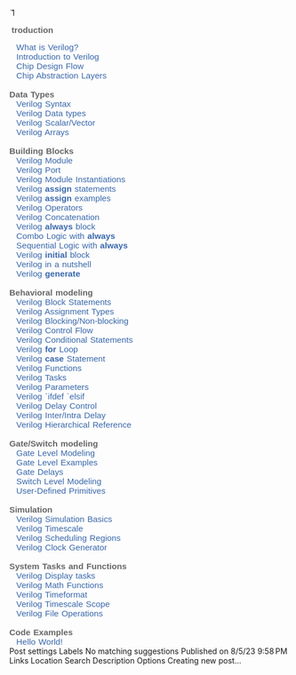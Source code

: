 

1
<p>&nbsp;<span style="color: #666666; font-family: Calibri, sans-serif; font-size: 15.2px; font-weight: 700; word-spacing: 1px;">troduction</span></p><a href="https://www.chipverify.com/tutorials/verilog" style="background-attachment: initial; background-clip: initial; background-image: initial; background-origin: initial; background-position: 0px 0px; background-repeat: initial; background-size: initial; box-sizing: inherit; color: #3867aa; cursor: pointer; font-family: Calibri, sans-serif; font-size: 15.2px; margin: 0px 3px; text-decoration-line: none; word-spacing: 1px;"><span class="fa fa-angle-right" style="-webkit-font-smoothing: antialiased; box-sizing: inherit; display: inline-block; font-family: FontAwesome; font-feature-settings: normal; font-kerning: auto; font-optical-sizing: auto; font-size: inherit; font-stretch: normal; font-variant-alternates: normal; font-variant-east-asian: normal; font-variant-numeric: normal; font-variation-settings: normal; line-height: 1; text-rendering: auto;">&nbsp;&nbsp;</span>What is Verilog?</a><br style="box-sizing: inherit; color: #666666; font-family: Calibri, sans-serif; font-size: 15.2px; word-spacing: 1px;" /><a href="https://www.chipverify.com/verilog/verilog-introduction" style="background-attachment: initial; background-clip: initial; background-image: initial; background-origin: initial; background-position: 0px 0px; background-repeat: initial; background-size: initial; box-sizing: inherit; color: #3867aa; cursor: pointer; font-family: Calibri, sans-serif; font-size: 15.2px; margin: 0px 3px; text-decoration-line: none; word-spacing: 1px;"><span class="fa fa-angle-right" style="-webkit-font-smoothing: antialiased; box-sizing: inherit; display: inline-block; font-family: FontAwesome; font-feature-settings: normal; font-kerning: auto; font-optical-sizing: auto; font-size: inherit; font-stretch: normal; font-variant-alternates: normal; font-variant-east-asian: normal; font-variant-numeric: normal; font-variation-settings: normal; line-height: 1; text-rendering: auto;">&nbsp;&nbsp;</span>Introduction to Verilog</a><br style="box-sizing: inherit; color: #666666; font-family: Calibri, sans-serif; font-size: 15.2px; word-spacing: 1px;" /><a href="https://www.chipverify.com/verilog/asic-soc-chip-design-flow" style="background-attachment: initial; background-clip: initial; background-image: initial; background-origin: initial; background-position: 0px 0px; background-repeat: initial; background-size: initial; box-sizing: inherit; color: #3867aa; cursor: pointer; font-family: Calibri, sans-serif; font-size: 15.2px; margin: 0px 3px; text-decoration-line: none; word-spacing: 1px;"><span class="fa fa-angle-right" style="-webkit-font-smoothing: antialiased; box-sizing: inherit; display: inline-block; font-family: FontAwesome; font-feature-settings: normal; font-kerning: auto; font-optical-sizing: auto; font-size: inherit; font-stretch: normal; font-variant-alternates: normal; font-variant-east-asian: normal; font-variant-numeric: normal; font-variation-settings: normal; line-height: 1; text-rendering: auto;">&nbsp;&nbsp;</span>Chip Design Flow</a><br style="box-sizing: inherit; color: #666666; font-family: Calibri, sans-serif; font-size: 15.2px; word-spacing: 1px;" /><a href="https://www.chipverify.com/verilog/verilog-design-abstraction-layers" style="background-attachment: initial; background-clip: initial; background-image: initial; background-origin: initial; background-position: 0px 0px; background-repeat: initial; background-size: initial; box-sizing: inherit; color: #3867aa; cursor: pointer; font-family: Calibri, sans-serif; font-size: 15.2px; margin: 0px 3px; text-decoration-line: none; word-spacing: 1px;"><span class="fa fa-angle-right" style="-webkit-font-smoothing: antialiased; box-sizing: inherit; display: inline-block; font-family: FontAwesome; font-feature-settings: normal; font-kerning: auto; font-optical-sizing: auto; font-size: inherit; font-stretch: normal; font-variant-alternates: normal; font-variant-east-asian: normal; font-variant-numeric: normal; font-variation-settings: normal; line-height: 1; text-rendering: auto;">&nbsp;&nbsp;</span>Chip Abstraction Layers</a><br style="box-sizing: inherit; color: #666666; font-family: Calibri, sans-serif; font-size: 15.2px; word-spacing: 1px;" /><br style="box-sizing: inherit; color: #666666; font-family: Calibri, sans-serif; font-size: 15.2px; word-spacing: 1px;" /><span style="box-sizing: inherit; color: #666666; font-family: Calibri, sans-serif; font-size: 15.2px; font-weight: 700; word-spacing: 1px;">Data Types</span><br style="box-sizing: inherit; color: #666666; font-family: Calibri, sans-serif; font-size: 15.2px; word-spacing: 1px;" /><a href="https://www.chipverify.com/verilog/verilog-syntax" style="background-attachment: initial; background-clip: initial; background-image: initial; background-origin: initial; background-position: 0px 0px; background-repeat: initial; background-size: initial; box-sizing: inherit; color: #3867aa; cursor: pointer; font-family: Calibri, sans-serif; font-size: 15.2px; margin: 0px 3px; text-decoration-line: none; word-spacing: 1px;"><span class="fa fa-angle-right" style="-webkit-font-smoothing: antialiased; box-sizing: inherit; display: inline-block; font-family: FontAwesome; font-feature-settings: normal; font-kerning: auto; font-optical-sizing: auto; font-size: inherit; font-stretch: normal; font-variant-alternates: normal; font-variant-east-asian: normal; font-variant-numeric: normal; font-variation-settings: normal; line-height: 1; text-rendering: auto;">&nbsp;&nbsp;</span>Verilog Syntax</a><br style="box-sizing: inherit; color: #666666; font-family: Calibri, sans-serif; font-size: 15.2px; word-spacing: 1px;" /><a href="https://www.chipverify.com/verilog/verilog-data-types" style="background-attachment: initial; background-clip: initial; background-image: initial; background-origin: initial; background-position: 0px 0px; background-repeat: initial; background-size: initial; box-sizing: inherit; color: #3867aa; cursor: pointer; font-family: Calibri, sans-serif; font-size: 15.2px; margin: 0px 3px; text-decoration-line: none; word-spacing: 1px;"><span class="fa fa-angle-right" style="-webkit-font-smoothing: antialiased; box-sizing: inherit; display: inline-block; font-family: FontAwesome; font-feature-settings: normal; font-kerning: auto; font-optical-sizing: auto; font-size: inherit; font-stretch: normal; font-variant-alternates: normal; font-variant-east-asian: normal; font-variant-numeric: normal; font-variation-settings: normal; line-height: 1; text-rendering: auto;">&nbsp;&nbsp;</span>Verilog Data types</a><br style="box-sizing: inherit; color: #666666; font-family: Calibri, sans-serif; font-size: 15.2px; word-spacing: 1px;" /><a href="https://www.chipverify.com/verilog/verilog-scalar-vector" style="background-attachment: initial; background-clip: initial; background-image: initial; background-origin: initial; background-position: 0px 0px; background-repeat: initial; background-size: initial; box-sizing: inherit; color: #3867aa; cursor: pointer; font-family: Calibri, sans-serif; font-size: 15.2px; margin: 0px 3px; text-decoration-line: none; word-spacing: 1px;"><span class="fa fa-angle-right" style="-webkit-font-smoothing: antialiased; box-sizing: inherit; display: inline-block; font-family: FontAwesome; font-feature-settings: normal; font-kerning: auto; font-optical-sizing: auto; font-size: inherit; font-stretch: normal; font-variant-alternates: normal; font-variant-east-asian: normal; font-variant-numeric: normal; font-variation-settings: normal; line-height: 1; text-rendering: auto;">&nbsp;&nbsp;</span>Verilog Scalar/Vector</a><br style="box-sizing: inherit; color: #666666; font-family: Calibri, sans-serif; font-size: 15.2px; word-spacing: 1px;" /><a href="https://www.chipverify.com/verilog/verilog-arrays-memories" style="background-attachment: initial; background-clip: initial; background-image: initial; background-origin: initial; background-position: 0px 0px; background-repeat: initial; background-size: initial; box-sizing: inherit; color: #3867aa; cursor: pointer; font-family: Calibri, sans-serif; font-size: 15.2px; margin: 0px 3px; text-decoration-line: none; word-spacing: 1px;"><span class="fa fa-angle-right" style="-webkit-font-smoothing: antialiased; box-sizing: inherit; display: inline-block; font-family: FontAwesome; font-feature-settings: normal; font-kerning: auto; font-optical-sizing: auto; font-size: inherit; font-stretch: normal; font-variant-alternates: normal; font-variant-east-asian: normal; font-variant-numeric: normal; font-variation-settings: normal; line-height: 1; text-rendering: auto;">&nbsp;&nbsp;</span>Verilog Arrays</a><br style="box-sizing: inherit; color: #666666; font-family: Calibri, sans-serif; font-size: 15.2px; word-spacing: 1px;" /><br style="box-sizing: inherit; color: #666666; font-family: Calibri, sans-serif; font-size: 15.2px; word-spacing: 1px;" /><span style="box-sizing: inherit; color: #666666; font-family: Calibri, sans-serif; font-size: 15.2px; font-weight: 700; word-spacing: 1px;">Building Blocks</span><br style="box-sizing: inherit; color: #666666; font-family: Calibri, sans-serif; font-size: 15.2px; word-spacing: 1px;" /><a href="https://www.chipverify.com/verilog/verilog-modules" style="background-attachment: initial; background-clip: initial; background-image: initial; background-origin: initial; background-position: 0px 0px; background-repeat: initial; background-size: initial; box-sizing: inherit; color: #3867aa; cursor: pointer; font-family: Calibri, sans-serif; font-size: 15.2px; margin: 0px 3px; text-decoration-line: none; word-spacing: 1px;"><span class="fa fa-angle-right" style="-webkit-font-smoothing: antialiased; box-sizing: inherit; display: inline-block; font-family: FontAwesome; font-feature-settings: normal; font-kerning: auto; font-optical-sizing: auto; font-size: inherit; font-stretch: normal; font-variant-alternates: normal; font-variant-east-asian: normal; font-variant-numeric: normal; font-variation-settings: normal; line-height: 1; text-rendering: auto;">&nbsp;&nbsp;</span>Verilog Module</a><br style="box-sizing: inherit; color: #666666; font-family: Calibri, sans-serif; font-size: 15.2px; word-spacing: 1px;" /><a href="https://www.chipverify.com/verilog/verilog-ports" style="background-attachment: initial; background-clip: initial; background-image: initial; background-origin: initial; background-position: 0px 0px; background-repeat: initial; background-size: initial; box-sizing: inherit; color: #3867aa; cursor: pointer; font-family: Calibri, sans-serif; font-size: 15.2px; margin: 0px 3px; text-decoration-line: none; word-spacing: 1px;"><span class="fa fa-angle-right" style="-webkit-font-smoothing: antialiased; box-sizing: inherit; display: inline-block; font-family: FontAwesome; font-feature-settings: normal; font-kerning: auto; font-optical-sizing: auto; font-size: inherit; font-stretch: normal; font-variant-alternates: normal; font-variant-east-asian: normal; font-variant-numeric: normal; font-variation-settings: normal; line-height: 1; text-rendering: auto;">&nbsp;&nbsp;</span>Verilog Port</a><br style="box-sizing: inherit; color: #666666; font-family: Calibri, sans-serif; font-size: 15.2px; word-spacing: 1px;" /><a href="https://www.chipverify.com/verilog/verilog-module-instantiations" style="background-attachment: initial; background-clip: initial; background-image: initial; background-origin: initial; background-position: 0px 0px; background-repeat: initial; background-size: initial; box-sizing: inherit; color: #3867aa; cursor: pointer; font-family: Calibri, sans-serif; font-size: 15.2px; margin: 0px 3px; text-decoration-line: none; word-spacing: 1px;"><span class="fa fa-angle-right" style="-webkit-font-smoothing: antialiased; box-sizing: inherit; display: inline-block; font-family: FontAwesome; font-feature-settings: normal; font-kerning: auto; font-optical-sizing: auto; font-size: inherit; font-stretch: normal; font-variant-alternates: normal; font-variant-east-asian: normal; font-variant-numeric: normal; font-variation-settings: normal; line-height: 1; text-rendering: auto;">&nbsp;&nbsp;</span>Verilog Module Instantiations</a><br style="box-sizing: inherit; color: #666666; font-family: Calibri, sans-serif; font-size: 15.2px; word-spacing: 1px;" /><a href="https://www.chipverify.com/verilog/verilog-assign-statement" style="background-attachment: initial; background-clip: initial; background-image: initial; background-origin: initial; background-position: 0px 0px; background-repeat: initial; background-size: initial; box-sizing: inherit; color: #3867aa; cursor: pointer; font-family: Calibri, sans-serif; font-size: 15.2px; margin: 0px 3px; text-decoration-line: none; word-spacing: 1px;"><span class="fa fa-angle-right" style="-webkit-font-smoothing: antialiased; box-sizing: inherit; display: inline-block; font-family: FontAwesome; font-feature-settings: normal; font-kerning: auto; font-optical-sizing: auto; font-size: inherit; font-stretch: normal; font-variant-alternates: normal; font-variant-east-asian: normal; font-variant-numeric: normal; font-variation-settings: normal; line-height: 1; text-rendering: auto;">&nbsp;&nbsp;</span>Verilog&nbsp;<span style="box-sizing: inherit; font-weight: 700;">assign</span>&nbsp;statements</a><br style="box-sizing: inherit; color: #666666; font-family: Calibri, sans-serif; font-size: 15.2px; word-spacing: 1px;" /><a href="https://www.chipverify.com/verilog/verilog-combinational-logic-assign" style="background-attachment: initial; background-clip: initial; background-image: initial; background-origin: initial; background-position: 0px 0px; background-repeat: initial; background-size: initial; box-sizing: inherit; color: #3867aa; cursor: pointer; font-family: Calibri, sans-serif; font-size: 15.2px; margin: 0px 3px; text-decoration-line: none; word-spacing: 1px;"><span class="fa fa-angle-right" style="-webkit-font-smoothing: antialiased; box-sizing: inherit; display: inline-block; font-family: FontAwesome; font-feature-settings: normal; font-kerning: auto; font-optical-sizing: auto; font-size: inherit; font-stretch: normal; font-variant-alternates: normal; font-variant-east-asian: normal; font-variant-numeric: normal; font-variation-settings: normal; line-height: 1; text-rendering: auto;">&nbsp;&nbsp;</span>Verilog&nbsp;<span style="box-sizing: inherit; font-weight: 700;">assign</span>&nbsp;examples</a><br style="box-sizing: inherit; color: #666666; font-family: Calibri, sans-serif; font-size: 15.2px; word-spacing: 1px;" /><a href="https://www.chipverify.com/verilog/verilog-operators" style="background-attachment: initial; background-clip: initial; background-image: initial; background-origin: initial; background-position: 0px 0px; background-repeat: initial; background-size: initial; box-sizing: inherit; color: #3867aa; cursor: pointer; font-family: Calibri, sans-serif; font-size: 15.2px; margin: 0px 3px; text-decoration-line: none; word-spacing: 1px;"><span class="fa fa-angle-right" style="-webkit-font-smoothing: antialiased; box-sizing: inherit; display: inline-block; font-family: FontAwesome; font-feature-settings: normal; font-kerning: auto; font-optical-sizing: auto; font-size: inherit; font-stretch: normal; font-variant-alternates: normal; font-variant-east-asian: normal; font-variant-numeric: normal; font-variation-settings: normal; line-height: 1; text-rendering: auto;">&nbsp;&nbsp;</span>Verilog Operators</a><br style="box-sizing: inherit; color: #666666; font-family: Calibri, sans-serif; font-size: 15.2px; word-spacing: 1px;" /><a href="https://www.chipverify.com/verilog/verilog-concatenation" style="background-attachment: initial; background-clip: initial; background-image: initial; background-origin: initial; background-position: 0px 0px; background-repeat: initial; background-size: initial; box-sizing: inherit; color: #3867aa; cursor: pointer; font-family: Calibri, sans-serif; font-size: 15.2px; margin: 0px 3px; text-decoration-line: none; word-spacing: 1px;"><span class="fa fa-angle-right" style="-webkit-font-smoothing: antialiased; box-sizing: inherit; display: inline-block; font-family: FontAwesome; font-feature-settings: normal; font-kerning: auto; font-optical-sizing: auto; font-size: inherit; font-stretch: normal; font-variant-alternates: normal; font-variant-east-asian: normal; font-variant-numeric: normal; font-variation-settings: normal; line-height: 1; text-rendering: auto;">&nbsp;&nbsp;</span>Verilog Concatenation</a><br style="box-sizing: inherit; color: #666666; font-family: Calibri, sans-serif; font-size: 15.2px; word-spacing: 1px;" /><a href="https://www.chipverify.com/verilog/verilog-always-block" style="background-attachment: initial; background-clip: initial; background-image: initial; background-origin: initial; background-position: 0px 0px; background-repeat: initial; background-size: initial; box-sizing: inherit; color: #3867aa; cursor: pointer; font-family: Calibri, sans-serif; font-size: 15.2px; margin: 0px 3px; text-decoration-line: none; word-spacing: 1px;"><span class="fa fa-angle-right" style="-webkit-font-smoothing: antialiased; box-sizing: inherit; display: inline-block; font-family: FontAwesome; font-feature-settings: normal; font-kerning: auto; font-optical-sizing: auto; font-size: inherit; font-stretch: normal; font-variant-alternates: normal; font-variant-east-asian: normal; font-variant-numeric: normal; font-variation-settings: normal; line-height: 1; text-rendering: auto;">&nbsp;&nbsp;</span>Verilog&nbsp;<span style="box-sizing: inherit; font-weight: 700;">always</span>&nbsp;block</a><br style="box-sizing: inherit; color: #666666; font-family: Calibri, sans-serif; font-size: 15.2px; word-spacing: 1px;" /><a href="https://www.chipverify.com/verilog/verilog-combinational-logic-always" style="background-attachment: initial; background-clip: initial; background-image: initial; background-origin: initial; background-position: 0px 0px; background-repeat: initial; background-size: initial; box-sizing: inherit; color: #3867aa; cursor: pointer; font-family: Calibri, sans-serif; font-size: 15.2px; margin: 0px 3px; text-decoration-line: none; word-spacing: 1px;"><span class="fa fa-angle-right" style="-webkit-font-smoothing: antialiased; box-sizing: inherit; display: inline-block; font-family: FontAwesome; font-feature-settings: normal; font-kerning: auto; font-optical-sizing: auto; font-size: inherit; font-stretch: normal; font-variant-alternates: normal; font-variant-east-asian: normal; font-variant-numeric: normal; font-variation-settings: normal; line-height: 1; text-rendering: auto;">&nbsp;&nbsp;</span>Combo Logic with&nbsp;<span style="box-sizing: inherit; font-weight: 700;">always</span></a><br style="box-sizing: inherit; color: #666666; font-family: Calibri, sans-serif; font-size: 15.2px; word-spacing: 1px;" /><a href="https://www.chipverify.com/verilog/verilog-sequential-logic-always" style="background-attachment: initial; background-clip: initial; background-image: initial; background-origin: initial; background-position: 0px 0px; background-repeat: initial; background-size: initial; box-sizing: inherit; color: #3867aa; cursor: pointer; font-family: Calibri, sans-serif; font-size: 15.2px; margin: 0px 3px; text-decoration-line: none; word-spacing: 1px;"><span class="fa fa-angle-right" style="-webkit-font-smoothing: antialiased; box-sizing: inherit; display: inline-block; font-family: FontAwesome; font-feature-settings: normal; font-kerning: auto; font-optical-sizing: auto; font-size: inherit; font-stretch: normal; font-variant-alternates: normal; font-variant-east-asian: normal; font-variant-numeric: normal; font-variation-settings: normal; line-height: 1; text-rendering: auto;">&nbsp;&nbsp;</span>Sequential Logic with&nbsp;<span style="box-sizing: inherit; font-weight: 700;">always</span></a><br style="box-sizing: inherit; color: #666666; font-family: Calibri, sans-serif; font-size: 15.2px; word-spacing: 1px;" /><a href="https://www.chipverify.com/verilog/verilog-initial-block" style="background-attachment: initial; background-clip: initial; background-image: initial; background-origin: initial; background-position: 0px 0px; background-repeat: initial; background-size: initial; box-sizing: inherit; color: #3867aa; cursor: pointer; font-family: Calibri, sans-serif; font-size: 15.2px; margin: 0px 3px; text-decoration-line: none; word-spacing: 1px;"><span class="fa fa-angle-right" style="-webkit-font-smoothing: antialiased; box-sizing: inherit; display: inline-block; font-family: FontAwesome; font-feature-settings: normal; font-kerning: auto; font-optical-sizing: auto; font-size: inherit; font-stretch: normal; font-variant-alternates: normal; font-variant-east-asian: normal; font-variant-numeric: normal; font-variation-settings: normal; line-height: 1; text-rendering: auto;">&nbsp;&nbsp;</span>Verilog&nbsp;<span style="box-sizing: inherit; font-weight: 700;">initial</span>&nbsp;block</a><br style="box-sizing: inherit; color: #666666; font-family: Calibri, sans-serif; font-size: 15.2px; word-spacing: 1px;" /><a href="https://www.chipverify.com/verilog/verilog-in-a-nutshell" style="background-attachment: initial; background-clip: initial; background-image: initial; background-origin: initial; background-position: 0px 0px; background-repeat: initial; background-size: initial; box-sizing: inherit; color: #3867aa; cursor: pointer; font-family: Calibri, sans-serif; font-size: 15.2px; margin: 0px 3px; text-decoration-line: none; word-spacing: 1px;"><span class="fa fa-angle-right" style="-webkit-font-smoothing: antialiased; box-sizing: inherit; display: inline-block; font-family: FontAwesome; font-feature-settings: normal; font-kerning: auto; font-optical-sizing: auto; font-size: inherit; font-stretch: normal; font-variant-alternates: normal; font-variant-east-asian: normal; font-variant-numeric: normal; font-variation-settings: normal; line-height: 1; text-rendering: auto;">&nbsp;&nbsp;</span>Verilog in a nutshell</a><br style="box-sizing: inherit; color: #666666; font-family: Calibri, sans-serif; font-size: 15.2px; word-spacing: 1px;" /><a href="https://www.chipverify.com/verilog/verilog-generate-block" style="background-attachment: initial; background-clip: initial; background-image: initial; background-origin: initial; background-position: 0px 0px; background-repeat: initial; background-size: initial; box-sizing: inherit; color: #3867aa; cursor: pointer; font-family: Calibri, sans-serif; font-size: 15.2px; margin: 0px 3px; text-decoration-line: none; word-spacing: 1px;"><span class="fa fa-angle-right" style="-webkit-font-smoothing: antialiased; box-sizing: inherit; display: inline-block; font-family: FontAwesome; font-feature-settings: normal; font-kerning: auto; font-optical-sizing: auto; font-size: inherit; font-stretch: normal; font-variant-alternates: normal; font-variant-east-asian: normal; font-variant-numeric: normal; font-variation-settings: normal; line-height: 1; text-rendering: auto;">&nbsp;&nbsp;</span>Verilog&nbsp;<span style="box-sizing: inherit; font-weight: 700;">generate</span></a><br style="box-sizing: inherit; color: #666666; font-family: Calibri, sans-serif; font-size: 15.2px; word-spacing: 1px;" /><br style="box-sizing: inherit; color: #666666; font-family: Calibri, sans-serif; font-size: 15.2px; word-spacing: 1px;" /><span style="box-sizing: inherit; color: #666666; font-family: Calibri, sans-serif; font-size: 15.2px; font-weight: 700; word-spacing: 1px;">Behavioral modeling</span><br style="box-sizing: inherit; color: #666666; font-family: Calibri, sans-serif; font-size: 15.2px; word-spacing: 1px;" /><a href="https://www.chipverify.com/verilog/verilog-block-statements" style="background-attachment: initial; background-clip: initial; background-image: initial; background-origin: initial; background-position: 0px 0px; background-repeat: initial; background-size: initial; box-sizing: inherit; color: #3867aa; cursor: pointer; font-family: Calibri, sans-serif; font-size: 15.2px; margin: 0px 3px; text-decoration-line: none; word-spacing: 1px;"><span class="fa fa-angle-right" style="-webkit-font-smoothing: antialiased; box-sizing: inherit; display: inline-block; font-family: FontAwesome; font-feature-settings: normal; font-kerning: auto; font-optical-sizing: auto; font-size: inherit; font-stretch: normal; font-variant-alternates: normal; font-variant-east-asian: normal; font-variant-numeric: normal; font-variation-settings: normal; line-height: 1; text-rendering: auto;">&nbsp;&nbsp;</span>Verilog Block Statements</a><br style="box-sizing: inherit; color: #666666; font-family: Calibri, sans-serif; font-size: 15.2px; word-spacing: 1px;" /><a href="https://www.chipverify.com/verilog/verilog-assignments" style="background-attachment: initial; background-clip: initial; background-image: initial; background-origin: initial; background-position: 0px 0px; background-repeat: initial; background-size: initial; box-sizing: inherit; color: #3867aa; cursor: pointer; font-family: Calibri, sans-serif; font-size: 15.2px; margin: 0px 3px; text-decoration-line: none; word-spacing: 1px;"><span class="fa fa-angle-right" style="-webkit-font-smoothing: antialiased; box-sizing: inherit; display: inline-block; font-family: FontAwesome; font-feature-settings: normal; font-kerning: auto; font-optical-sizing: auto; font-size: inherit; font-stretch: normal; font-variant-alternates: normal; font-variant-east-asian: normal; font-variant-numeric: normal; font-variation-settings: normal; line-height: 1; text-rendering: auto;">&nbsp;&nbsp;</span>Verilog Assignment Types</a><br style="box-sizing: inherit; color: #666666; font-family: Calibri, sans-serif; font-size: 15.2px; word-spacing: 1px;" /><a href="https://www.chipverify.com/verilog/verilog-blocking-non-blocking-statements" style="background-attachment: initial; background-clip: initial; background-image: initial; background-origin: initial; background-position: 0px 0px; background-repeat: initial; background-size: initial; box-sizing: inherit; color: #3867aa; cursor: pointer; font-family: Calibri, sans-serif; font-size: 15.2px; margin: 0px 3px; text-decoration-line: none; word-spacing: 1px;"><span class="fa fa-angle-right" style="-webkit-font-smoothing: antialiased; box-sizing: inherit; display: inline-block; font-family: FontAwesome; font-feature-settings: normal; font-kerning: auto; font-optical-sizing: auto; font-size: inherit; font-stretch: normal; font-variant-alternates: normal; font-variant-east-asian: normal; font-variant-numeric: normal; font-variation-settings: normal; line-height: 1; text-rendering: auto;">&nbsp;&nbsp;</span>Verilog Blocking/Non-blocking</a><br style="box-sizing: inherit; color: #666666; font-family: Calibri, sans-serif; font-size: 15.2px; word-spacing: 1px;" /><a href="https://www.chipverify.com/verilog/verilog-control-block" style="background-attachment: initial; background-clip: initial; background-image: initial; background-origin: initial; background-position: 0px 0px; background-repeat: initial; background-size: initial; box-sizing: inherit; color: #3867aa; cursor: pointer; font-family: Calibri, sans-serif; font-size: 15.2px; margin: 0px 3px; text-decoration-line: none; word-spacing: 1px;"><span class="fa fa-angle-right" style="-webkit-font-smoothing: antialiased; box-sizing: inherit; display: inline-block; font-family: FontAwesome; font-feature-settings: normal; font-kerning: auto; font-optical-sizing: auto; font-size: inherit; font-stretch: normal; font-variant-alternates: normal; font-variant-east-asian: normal; font-variant-numeric: normal; font-variation-settings: normal; line-height: 1; text-rendering: auto;">&nbsp;&nbsp;</span>Verilog Control Flow</a><br style="box-sizing: inherit; color: #666666; font-family: Calibri, sans-serif; font-size: 15.2px; word-spacing: 1px;" /><a href="https://www.chipverify.com/verilog/verilog-conditional-statements" style="background-attachment: initial; background-clip: initial; background-image: initial; background-origin: initial; background-position: 0px 0px; background-repeat: initial; background-size: initial; box-sizing: inherit; color: #3867aa; cursor: pointer; font-family: Calibri, sans-serif; font-size: 15.2px; margin: 0px 3px; text-decoration-line: none; word-spacing: 1px;"><span class="fa fa-angle-right" style="-webkit-font-smoothing: antialiased; box-sizing: inherit; display: inline-block; font-family: FontAwesome; font-feature-settings: normal; font-kerning: auto; font-optical-sizing: auto; font-size: inherit; font-stretch: normal; font-variant-alternates: normal; font-variant-east-asian: normal; font-variant-numeric: normal; font-variation-settings: normal; line-height: 1; text-rendering: auto;">&nbsp;&nbsp;</span>Verilog Conditional Statements</a><br style="box-sizing: inherit; color: #666666; font-family: Calibri, sans-serif; font-size: 15.2px; word-spacing: 1px;" /><a href="https://www.chipverify.com/verilog/verilog-for-loop" style="background-attachment: initial; background-clip: initial; background-image: initial; background-origin: initial; background-position: 0px 0px; background-repeat: initial; background-size: initial; box-sizing: inherit; color: #3867aa; cursor: pointer; font-family: Calibri, sans-serif; font-size: 15.2px; margin: 0px 3px; text-decoration-line: none; word-spacing: 1px;"><span class="fa fa-angle-right" style="-webkit-font-smoothing: antialiased; box-sizing: inherit; display: inline-block; font-family: FontAwesome; font-feature-settings: normal; font-kerning: auto; font-optical-sizing: auto; font-size: inherit; font-stretch: normal; font-variant-alternates: normal; font-variant-east-asian: normal; font-variant-numeric: normal; font-variation-settings: normal; line-height: 1; text-rendering: auto;">&nbsp;&nbsp;</span>Verilog&nbsp;<span style="box-sizing: inherit; font-weight: 700;">for</span>&nbsp;Loop</a><br style="box-sizing: inherit; color: #666666; font-family: Calibri, sans-serif; font-size: 15.2px; word-spacing: 1px;" /><a href="https://www.chipverify.com/verilog/verilog-case-statement" style="background-attachment: initial; background-clip: initial; background-image: initial; background-origin: initial; background-position: 0px 0px; background-repeat: initial; background-size: initial; box-sizing: inherit; color: #3867aa; cursor: pointer; font-family: Calibri, sans-serif; font-size: 15.2px; margin: 0px 3px; text-decoration-line: none; word-spacing: 1px;"><span class="fa fa-angle-right" style="-webkit-font-smoothing: antialiased; box-sizing: inherit; display: inline-block; font-family: FontAwesome; font-feature-settings: normal; font-kerning: auto; font-optical-sizing: auto; font-size: inherit; font-stretch: normal; font-variant-alternates: normal; font-variant-east-asian: normal; font-variant-numeric: normal; font-variation-settings: normal; line-height: 1; text-rendering: auto;">&nbsp;&nbsp;</span>Verilog&nbsp;<span style="box-sizing: inherit; font-weight: 700;">case</span>&nbsp;Statement</a><br style="box-sizing: inherit; color: #666666; font-family: Calibri, sans-serif; font-size: 15.2px; word-spacing: 1px;" /><a href="https://www.chipverify.com/verilog/verilog-functions" style="background-attachment: initial; background-clip: initial; background-image: initial; background-origin: initial; background-position: 0px 0px; background-repeat: initial; background-size: initial; box-sizing: inherit; color: #3867aa; cursor: pointer; font-family: Calibri, sans-serif; font-size: 15.2px; margin: 0px 3px; text-decoration-line: none; word-spacing: 1px;"><span class="fa fa-angle-right" style="-webkit-font-smoothing: antialiased; box-sizing: inherit; display: inline-block; font-family: FontAwesome; font-feature-settings: normal; font-kerning: auto; font-optical-sizing: auto; font-size: inherit; font-stretch: normal; font-variant-alternates: normal; font-variant-east-asian: normal; font-variant-numeric: normal; font-variation-settings: normal; line-height: 1; text-rendering: auto;">&nbsp;&nbsp;</span>Verilog Functions</a><br style="box-sizing: inherit; color: #666666; font-family: Calibri, sans-serif; font-size: 15.2px; word-spacing: 1px;" /><a href="https://www.chipverify.com/verilog/verilog-task" style="background-attachment: initial; background-clip: initial; background-image: initial; background-origin: initial; background-position: 0px 0px; background-repeat: initial; background-size: initial; box-sizing: inherit; color: #3867aa; cursor: pointer; font-family: Calibri, sans-serif; font-size: 15.2px; margin: 0px 3px; text-decoration-line: none; word-spacing: 1px;"><span class="fa fa-angle-right" style="-webkit-font-smoothing: antialiased; box-sizing: inherit; display: inline-block; font-family: FontAwesome; font-feature-settings: normal; font-kerning: auto; font-optical-sizing: auto; font-size: inherit; font-stretch: normal; font-variant-alternates: normal; font-variant-east-asian: normal; font-variant-numeric: normal; font-variation-settings: normal; line-height: 1; text-rendering: auto;">&nbsp;&nbsp;</span>Verilog Tasks</a><br style="box-sizing: inherit; color: #666666; font-family: Calibri, sans-serif; font-size: 15.2px; word-spacing: 1px;" /><a href="https://www.chipverify.com/verilog/verilog-parameters" style="background-attachment: initial; background-clip: initial; background-image: initial; background-origin: initial; background-position: 0px 0px; background-repeat: initial; background-size: initial; box-sizing: inherit; color: #3867aa; cursor: pointer; font-family: Calibri, sans-serif; font-size: 15.2px; margin: 0px 3px; text-decoration-line: none; word-spacing: 1px;"><span class="fa fa-angle-right" style="-webkit-font-smoothing: antialiased; box-sizing: inherit; display: inline-block; font-family: FontAwesome; font-feature-settings: normal; font-kerning: auto; font-optical-sizing: auto; font-size: inherit; font-stretch: normal; font-variant-alternates: normal; font-variant-east-asian: normal; font-variant-numeric: normal; font-variation-settings: normal; line-height: 1; text-rendering: auto;">&nbsp;&nbsp;</span>Verilog Parameters</a><br style="box-sizing: inherit; color: #666666; font-family: Calibri, sans-serif; font-size: 15.2px; word-spacing: 1px;" /><a href="https://www.chipverify.com/verilog/verilog-ifdef-conditional-compilation" style="background-attachment: initial; background-clip: initial; background-image: initial; background-origin: initial; background-position: 0px 0px; background-repeat: initial; background-size: initial; box-sizing: inherit; color: #3867aa; cursor: pointer; font-family: Calibri, sans-serif; font-size: 15.2px; margin: 0px 3px; text-decoration-line: none; word-spacing: 1px;"><span class="fa fa-angle-right" style="-webkit-font-smoothing: antialiased; box-sizing: inherit; display: inline-block; font-family: FontAwesome; font-feature-settings: normal; font-kerning: auto; font-optical-sizing: auto; font-size: inherit; font-stretch: normal; font-variant-alternates: normal; font-variant-east-asian: normal; font-variant-numeric: normal; font-variation-settings: normal; line-height: 1; text-rendering: auto;">&nbsp;&nbsp;</span>Verilog `ifdef `elsif</a><br style="box-sizing: inherit; color: #666666; font-family: Calibri, sans-serif; font-size: 15.2px; word-spacing: 1px;" /><a href="https://www.chipverify.com/verilog/verilog-delay-control" style="background-attachment: initial; background-clip: initial; background-image: initial; background-origin: initial; background-position: 0px 0px; background-repeat: initial; background-size: initial; box-sizing: inherit; color: #3867aa; cursor: pointer; font-family: Calibri, sans-serif; font-size: 15.2px; margin: 0px 3px; text-decoration-line: none; word-spacing: 1px;"><span class="fa fa-angle-right" style="-webkit-font-smoothing: antialiased; box-sizing: inherit; display: inline-block; font-family: FontAwesome; font-feature-settings: normal; font-kerning: auto; font-optical-sizing: auto; font-size: inherit; font-stretch: normal; font-variant-alternates: normal; font-variant-east-asian: normal; font-variant-numeric: normal; font-variation-settings: normal; line-height: 1; text-rendering: auto;">&nbsp;&nbsp;</span>Verilog Delay Control</a><br style="box-sizing: inherit; color: #666666; font-family: Calibri, sans-serif; font-size: 15.2px; word-spacing: 1px;" /><a href="https://www.chipverify.com/verilog/verilog-inter-and-intra-assignment-delay" style="background-attachment: initial; background-clip: initial; background-image: initial; background-origin: initial; background-position: 0px 0px; background-repeat: initial; background-size: initial; box-sizing: inherit; color: #3867aa; cursor: pointer; font-family: Calibri, sans-serif; font-size: 15.2px; margin: 0px 3px; text-decoration-line: none; word-spacing: 1px;"><span class="fa fa-angle-right" style="-webkit-font-smoothing: antialiased; box-sizing: inherit; display: inline-block; font-family: FontAwesome; font-feature-settings: normal; font-kerning: auto; font-optical-sizing: auto; font-size: inherit; font-stretch: normal; font-variant-alternates: normal; font-variant-east-asian: normal; font-variant-numeric: normal; font-variation-settings: normal; line-height: 1; text-rendering: auto;">&nbsp;&nbsp;</span>Verilog Inter/Intra Delay</a><br style="box-sizing: inherit; color: #666666; font-family: Calibri, sans-serif; font-size: 15.2px; word-spacing: 1px;" /><a href="https://www.chipverify.com/verilog/verilog-hierarchical-reference-scope" style="background-attachment: initial; background-clip: initial; background-image: initial; background-origin: initial; background-position: 0px 0px; background-repeat: initial; background-size: initial; box-sizing: inherit; color: #3867aa; cursor: pointer; font-family: Calibri, sans-serif; font-size: 15.2px; margin: 0px 3px; text-decoration-line: none; word-spacing: 1px;"><span class="fa fa-angle-right" style="-webkit-font-smoothing: antialiased; box-sizing: inherit; display: inline-block; font-family: FontAwesome; font-feature-settings: normal; font-kerning: auto; font-optical-sizing: auto; font-size: inherit; font-stretch: normal; font-variant-alternates: normal; font-variant-east-asian: normal; font-variant-numeric: normal; font-variation-settings: normal; line-height: 1; text-rendering: auto;">&nbsp;&nbsp;</span>Verilog Hierarchical Reference</a><br style="box-sizing: inherit; color: #666666; font-family: Calibri, sans-serif; font-size: 15.2px; word-spacing: 1px;" /><br style="box-sizing: inherit; color: #666666; font-family: Calibri, sans-serif; font-size: 15.2px; word-spacing: 1px;" /><span style="box-sizing: inherit; color: #666666; font-family: Calibri, sans-serif; font-size: 15.2px; font-weight: 700; word-spacing: 1px;">Gate/Switch modeling</span><br style="box-sizing: inherit; color: #666666; font-family: Calibri, sans-serif; font-size: 15.2px; word-spacing: 1px;" /><a href="https://www.chipverify.com/verilog/verilog-gate-level-modeling" style="background-attachment: initial; background-clip: initial; background-image: initial; background-origin: initial; background-position: 0px 0px; background-repeat: initial; background-size: initial; box-sizing: inherit; color: #3867aa; cursor: pointer; font-family: Calibri, sans-serif; font-size: 15.2px; margin: 0px 3px; text-decoration-line: none; word-spacing: 1px;"><span class="fa fa-angle-right" style="-webkit-font-smoothing: antialiased; box-sizing: inherit; display: inline-block; font-family: FontAwesome; font-feature-settings: normal; font-kerning: auto; font-optical-sizing: auto; font-size: inherit; font-stretch: normal; font-variant-alternates: normal; font-variant-east-asian: normal; font-variant-numeric: normal; font-variation-settings: normal; line-height: 1; text-rendering: auto;">&nbsp;&nbsp;</span>Gate Level Modeling</a><br style="box-sizing: inherit; color: #666666; font-family: Calibri, sans-serif; font-size: 15.2px; word-spacing: 1px;" /><a href="https://www.chipverify.com/verilog/verilog-gate-level-examples" style="background-attachment: initial; background-clip: initial; background-image: initial; background-origin: initial; background-position: 0px 0px; background-repeat: initial; background-size: initial; box-sizing: inherit; color: #3867aa; cursor: pointer; font-family: Calibri, sans-serif; font-size: 15.2px; margin: 0px 3px; text-decoration-line: none; word-spacing: 1px;"><span class="fa fa-angle-right" style="-webkit-font-smoothing: antialiased; box-sizing: inherit; display: inline-block; font-family: FontAwesome; font-feature-settings: normal; font-kerning: auto; font-optical-sizing: auto; font-size: inherit; font-stretch: normal; font-variant-alternates: normal; font-variant-east-asian: normal; font-variant-numeric: normal; font-variation-settings: normal; line-height: 1; text-rendering: auto;">&nbsp;&nbsp;</span>Gate Level Examples</a><br style="box-sizing: inherit; color: #666666; font-family: Calibri, sans-serif; font-size: 15.2px; word-spacing: 1px;" /><a href="https://www.chipverify.com/verilog/verilog-gate-delay" style="background-attachment: initial; background-clip: initial; background-image: initial; background-origin: initial; background-position: 0px 0px; background-repeat: initial; background-size: initial; box-sizing: inherit; color: #3867aa; cursor: pointer; font-family: Calibri, sans-serif; font-size: 15.2px; margin: 0px 3px; text-decoration-line: none; word-spacing: 1px;"><span class="fa fa-angle-right" style="-webkit-font-smoothing: antialiased; box-sizing: inherit; display: inline-block; font-family: FontAwesome; font-feature-settings: normal; font-kerning: auto; font-optical-sizing: auto; font-size: inherit; font-stretch: normal; font-variant-alternates: normal; font-variant-east-asian: normal; font-variant-numeric: normal; font-variation-settings: normal; line-height: 1; text-rendering: auto;">&nbsp;&nbsp;</span>Gate Delays</a><br style="box-sizing: inherit; color: #666666; font-family: Calibri, sans-serif; font-size: 15.2px; word-spacing: 1px;" /><a href="https://www.chipverify.com/verilog/verilog-switch-level-modeling" style="background-attachment: initial; background-clip: initial; background-image: initial; background-origin: initial; background-position: 0px 0px; background-repeat: initial; background-size: initial; box-sizing: inherit; color: #3867aa; cursor: pointer; font-family: Calibri, sans-serif; font-size: 15.2px; margin: 0px 3px; text-decoration-line: none; word-spacing: 1px;"><span class="fa fa-angle-right" style="-webkit-font-smoothing: antialiased; box-sizing: inherit; display: inline-block; font-family: FontAwesome; font-feature-settings: normal; font-kerning: auto; font-optical-sizing: auto; font-size: inherit; font-stretch: normal; font-variant-alternates: normal; font-variant-east-asian: normal; font-variant-numeric: normal; font-variation-settings: normal; line-height: 1; text-rendering: auto;">&nbsp;&nbsp;</span>Switch Level Modeling</a><br style="box-sizing: inherit; color: #666666; font-family: Calibri, sans-serif; font-size: 15.2px; word-spacing: 1px;" /><a href="https://www.chipverify.com/verilog/verilog-udp" style="background-attachment: initial; background-clip: initial; background-image: initial; background-origin: initial; background-position: 0px 0px; background-repeat: initial; background-size: initial; box-sizing: inherit; color: #3867aa; cursor: pointer; font-family: Calibri, sans-serif; font-size: 15.2px; margin: 0px 3px; text-decoration-line: none; word-spacing: 1px;"><span class="fa fa-angle-right" style="-webkit-font-smoothing: antialiased; box-sizing: inherit; display: inline-block; font-family: FontAwesome; font-feature-settings: normal; font-kerning: auto; font-optical-sizing: auto; font-size: inherit; font-stretch: normal; font-variant-alternates: normal; font-variant-east-asian: normal; font-variant-numeric: normal; font-variation-settings: normal; line-height: 1; text-rendering: auto;">&nbsp;&nbsp;</span>User-Defined Primitives</a><br style="box-sizing: inherit; color: #666666; font-family: Calibri, sans-serif; font-size: 15.2px; word-spacing: 1px;" /><br style="box-sizing: inherit; color: #666666; font-family: Calibri, sans-serif; font-size: 15.2px; word-spacing: 1px;" /><span style="box-sizing: inherit; color: #666666; font-family: Calibri, sans-serif; font-size: 15.2px; font-weight: 700; word-spacing: 1px;">Simulation</span><br style="box-sizing: inherit; color: #666666; font-family: Calibri, sans-serif; font-size: 15.2px; word-spacing: 1px;" /><a href="https://www.chipverify.com/verilog/verilog-testbench-simulation" style="background-attachment: initial; background-clip: initial; background-image: initial; background-origin: initial; background-position: 0px 0px; background-repeat: initial; background-size: initial; box-sizing: inherit; color: #3867aa; cursor: pointer; font-family: Calibri, sans-serif; font-size: 15.2px; margin: 0px 3px; text-decoration-line: none; word-spacing: 1px;"><span class="fa fa-angle-right" style="-webkit-font-smoothing: antialiased; box-sizing: inherit; display: inline-block; font-family: FontAwesome; font-feature-settings: normal; font-kerning: auto; font-optical-sizing: auto; font-size: inherit; font-stretch: normal; font-variant-alternates: normal; font-variant-east-asian: normal; font-variant-numeric: normal; font-variation-settings: normal; line-height: 1; text-rendering: auto;">&nbsp;&nbsp;</span>Verilog Simulation Basics</a><br style="box-sizing: inherit; color: #666666; font-family: Calibri, sans-serif; font-size: 15.2px; word-spacing: 1px;" /><a href="https://www.chipverify.com/verilog/verilog-timescale" style="background-attachment: initial; background-clip: initial; background-image: initial; background-origin: initial; background-position: 0px 0px; background-repeat: initial; background-size: initial; box-sizing: inherit; color: #3867aa; cursor: pointer; font-family: Calibri, sans-serif; font-size: 15.2px; margin: 0px 3px; text-decoration-line: none; word-spacing: 1px;"><span class="fa fa-angle-right" style="-webkit-font-smoothing: antialiased; box-sizing: inherit; display: inline-block; font-family: FontAwesome; font-feature-settings: normal; font-kerning: auto; font-optical-sizing: auto; font-size: inherit; font-stretch: normal; font-variant-alternates: normal; font-variant-east-asian: normal; font-variant-numeric: normal; font-variation-settings: normal; line-height: 1; text-rendering: auto;">&nbsp;&nbsp;</span>Verilog Timescale</a><br style="box-sizing: inherit; color: #666666; font-family: Calibri, sans-serif; font-size: 15.2px; word-spacing: 1px;" /><a href="https://www.chipverify.com/verilog/verilog-scheduling-semantics" style="background-attachment: initial; background-clip: initial; background-image: initial; background-origin: initial; background-position: 0px 0px; background-repeat: initial; background-size: initial; box-sizing: inherit; color: #3867aa; cursor: pointer; font-family: Calibri, sans-serif; font-size: 15.2px; margin: 0px 3px; text-decoration-line: none; word-spacing: 1px;"><span class="fa fa-angle-right" style="-webkit-font-smoothing: antialiased; box-sizing: inherit; display: inline-block; font-family: FontAwesome; font-feature-settings: normal; font-kerning: auto; font-optical-sizing: auto; font-size: inherit; font-stretch: normal; font-variant-alternates: normal; font-variant-east-asian: normal; font-variant-numeric: normal; font-variation-settings: normal; line-height: 1; text-rendering: auto;">&nbsp;&nbsp;</span>Verilog Scheduling Regions</a><br style="box-sizing: inherit; color: #666666; font-family: Calibri, sans-serif; font-size: 15.2px; word-spacing: 1px;" /><a href="https://www.chipverify.com/verilog/verilog-clock-generator" style="background-attachment: initial; background-clip: initial; background-image: initial; background-origin: initial; background-position: 0px 0px; background-repeat: initial; background-size: initial; box-sizing: inherit; color: #3867aa; cursor: pointer; font-family: Calibri, sans-serif; font-size: 15.2px; margin: 0px 3px; text-decoration-line: none; word-spacing: 1px;"><span class="fa fa-angle-right" style="-webkit-font-smoothing: antialiased; box-sizing: inherit; display: inline-block; font-family: FontAwesome; font-feature-settings: normal; font-kerning: auto; font-optical-sizing: auto; font-size: inherit; font-stretch: normal; font-variant-alternates: normal; font-variant-east-asian: normal; font-variant-numeric: normal; font-variation-settings: normal; line-height: 1; text-rendering: auto;">&nbsp;&nbsp;</span>Verilog Clock Generator</a><br style="box-sizing: inherit; color: #666666; font-family: Calibri, sans-serif; font-size: 15.2px; word-spacing: 1px;" /><br style="box-sizing: inherit; color: #666666; font-family: Calibri, sans-serif; font-size: 15.2px; word-spacing: 1px;" /><span style="box-sizing: inherit; color: #666666; font-family: Calibri, sans-serif; font-size: 15.2px; font-weight: 700; word-spacing: 1px;">System Tasks and Functions</span><br style="box-sizing: inherit; color: #666666; font-family: Calibri, sans-serif; font-size: 15.2px; word-spacing: 1px;" /><a href="https://www.chipverify.com/verilog/verilog-display-tasks" style="background-attachment: initial; background-clip: initial; background-image: initial; background-origin: initial; background-position: 0px 0px; background-repeat: initial; background-size: initial; box-sizing: inherit; color: #3867aa; cursor: pointer; font-family: Calibri, sans-serif; font-size: 15.2px; margin: 0px 3px; text-decoration-line: none; word-spacing: 1px;"><span class="fa fa-angle-right" style="-webkit-font-smoothing: antialiased; box-sizing: inherit; display: inline-block; font-family: FontAwesome; font-feature-settings: normal; font-kerning: auto; font-optical-sizing: auto; font-size: inherit; font-stretch: normal; font-variant-alternates: normal; font-variant-east-asian: normal; font-variant-numeric: normal; font-variation-settings: normal; line-height: 1; text-rendering: auto;">&nbsp;&nbsp;</span>Verilog Display tasks</a><br style="box-sizing: inherit; color: #666666; font-family: Calibri, sans-serif; font-size: 15.2px; word-spacing: 1px;" /><a href="https://www.chipverify.com/verilog/verilog-math-functions" style="background-attachment: initial; background-clip: initial; background-image: initial; background-origin: initial; background-position: 0px 0px; background-repeat: initial; background-size: initial; box-sizing: inherit; color: #3867aa; cursor: pointer; font-family: Calibri, sans-serif; font-size: 15.2px; margin: 0px 3px; text-decoration-line: none; word-spacing: 1px;"><span class="fa fa-angle-right" style="-webkit-font-smoothing: antialiased; box-sizing: inherit; display: inline-block; font-family: FontAwesome; font-feature-settings: normal; font-kerning: auto; font-optical-sizing: auto; font-size: inherit; font-stretch: normal; font-variant-alternates: normal; font-variant-east-asian: normal; font-variant-numeric: normal; font-variation-settings: normal; line-height: 1; text-rendering: auto;">&nbsp;&nbsp;</span>Verilog Math Functions</a><br style="box-sizing: inherit; color: #666666; font-family: Calibri, sans-serif; font-size: 15.2px; word-spacing: 1px;" /><a href="https://www.chipverify.com/verilog/verilog-timeformat" style="background-attachment: initial; background-clip: initial; background-image: initial; background-origin: initial; background-position: 0px 0px; background-repeat: initial; background-size: initial; box-sizing: inherit; color: #3867aa; cursor: pointer; font-family: Calibri, sans-serif; font-size: 15.2px; margin: 0px 3px; text-decoration-line: none; word-spacing: 1px;"><span class="fa fa-angle-right" style="-webkit-font-smoothing: antialiased; box-sizing: inherit; display: inline-block; font-family: FontAwesome; font-feature-settings: normal; font-kerning: auto; font-optical-sizing: auto; font-size: inherit; font-stretch: normal; font-variant-alternates: normal; font-variant-east-asian: normal; font-variant-numeric: normal; font-variation-settings: normal; line-height: 1; text-rendering: auto;">&nbsp;&nbsp;</span>Verilog Timeformat</a><br style="box-sizing: inherit; color: #666666; font-family: Calibri, sans-serif; font-size: 15.2px; word-spacing: 1px;" /><a href="https://www.chipverify.com/verilog/verilog-timescale-scope" style="background-attachment: initial; background-clip: initial; background-image: initial; background-origin: initial; background-position: 0px 0px; background-repeat: initial; background-size: initial; box-sizing: inherit; color: #3867aa; cursor: pointer; font-family: Calibri, sans-serif; font-size: 15.2px; margin: 0px 3px; text-decoration-line: none; word-spacing: 1px;"><span class="fa fa-angle-right" style="-webkit-font-smoothing: antialiased; box-sizing: inherit; display: inline-block; font-family: FontAwesome; font-feature-settings: normal; font-kerning: auto; font-optical-sizing: auto; font-size: inherit; font-stretch: normal; font-variant-alternates: normal; font-variant-east-asian: normal; font-variant-numeric: normal; font-variation-settings: normal; line-height: 1; text-rendering: auto;">&nbsp;&nbsp;</span>Verilog Timescale Scope</a><br style="box-sizing: inherit; color: #666666; font-family: Calibri, sans-serif; font-size: 15.2px; word-spacing: 1px;" /><a href="https://www.chipverify.com/verilog/verilog-file-io-operations" style="background-attachment: initial; background-clip: initial; background-image: initial; background-origin: initial; background-position: 0px 0px; background-repeat: initial; background-size: initial; box-sizing: inherit; color: #3867aa; cursor: pointer; font-family: Calibri, sans-serif; font-size: 15.2px; margin: 0px 3px; text-decoration-line: none; word-spacing: 1px;"><span class="fa fa-angle-right" style="-webkit-font-smoothing: antialiased; box-sizing: inherit; display: inline-block; font-family: FontAwesome; font-feature-settings: normal; font-kerning: auto; font-optical-sizing: auto; font-size: inherit; font-stretch: normal; font-variant-alternates: normal; font-variant-east-asian: normal; font-variant-numeric: normal; font-variation-settings: normal; line-height: 1; text-rendering: auto;">&nbsp;&nbsp;</span>Verilog File Operations</a><br style="box-sizing: inherit; color: #666666; font-family: Calibri, sans-serif; font-size: 15.2px; word-spacing: 1px;" /><br style="box-sizing: inherit; color: #666666; font-family: Calibri, sans-serif; font-size: 15.2px; word-spacing: 1px;" /><span style="box-sizing: inherit; color: #666666; font-family: Calibri, sans-serif; font-size: 15.2px; font-weight: 700; word-spacing: 1px;">Code Examples</span><br style="box-sizing: inherit; color: #666666; font-family: Calibri, sans-serif; font-size: 15.2px; word-spacing: 1px;" /><a href="https://www.chipverify.com/verilog/verilog-hello-world" style="background-attachment: initial; background-clip: initial; background-image: initial; background-origin: initial; background-position: 0px 0px; background-repeat: initial; background-size: initial; box-sizing: inherit; color: #3867aa; cursor: pointer; font-family: Calibri, sans-serif; font-size: 15.2px; margin: 0px 3px; text-decoration-line: none; word-spacing: 1px;"><span class="fa fa-angle-right" style="-webkit-font-smoothing: antialiased; box-sizing: inherit; display: inline-block; font-family: FontAwesome; font-feature-settings: normal; font-kerning: auto; font-optical-sizing: auto; font-size: inherit; font-stretch: normal; font-variant-alternates: normal; font-variant-east-asian: normal; font-variant-numeric: normal; font-variation-settings: normal; line-height: 1; text-rendering: auto;">&nbsp;&nbsp;</span>Hello World!</a><br style="box-sizing: inherit; color: #666666; font-family: Calibri, sans-serif; font-size: 15.2px; word-spacing: 1px;" />
Post settings
Labels
No matching suggestions
Published on
8/5/23 9:58 PM
Links
Location
Search Description
Options
Creating new post...
